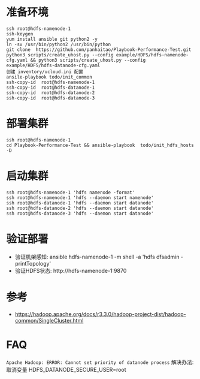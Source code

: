 # 准备环境

```
ssh root@hdfs-namenode-1 
ssh-keygen 
yum install ansible git python2 -y
ln -sv /usr/bin/python2 /usr/bin/python
git clone  https://github.com/panhaitao/Playbook-Performance-Test.git
python3 scripts/create_uhost.py --config example/HDFS/hdfs-namenode-cfg.yaml && python3 scripts/create_uhost.py --config example/HDFS/hdfs-datanode-cfg.yaml
创建 inventory/ucloud.ini 配置
ansile-playbook todo/init_common
ssh-copy-id  root@hdfs-namenode-1
ssh-copy-id  root@hdfs-datanode-1
ssh-copy-id  root@hdfs-datanode-2
ssh-copy-id  root@hdfs-datanode-3
```

# 部署集群

```
ssh root@hdfs-namenode-1 
cd Playbook-Performance-Test && ansible-playbook  todo/init_hdfs_hosts -D
```

# 启动集群

```
ssh root@hdfs-namenode-1 'hdfs namenode -format'
ssh root@hdfs-namenode-1 'hdfs --daemon start namenode'
ssh root@hdfs-datanode-1 'hdfs --daemon start datanode'
ssh root@hdfs-datanode-2 'hdfs --daemon start datanode'
ssh root@hdfs-datanode-3 'hdfs --daemon start datanode'
```

# 验证部署

* 验证机架感知: ansible hdfs-namenode-1 -m shell -a 'hdfs  dfsadmin  -printTopology'
* 验证HDFS状态: http://hdfs-namenode-1:9870

# 参考

* https://hadoop.apache.org/docs/r3.3.0/hadoop-project-dist/hadoop-common/SingleCluster.html

# FAQ

`Apache Hadoop: ERROR: Cannot set priority of datanode process` 解决办法: 取消变量 HDFS_DATANODE_SECURE_USER=root

